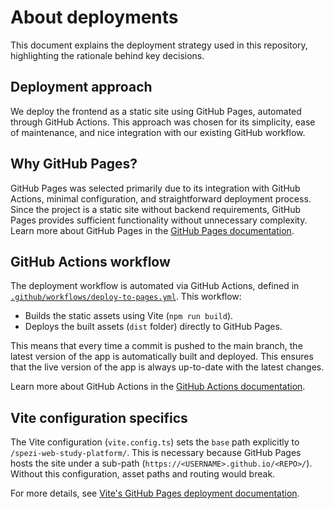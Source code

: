 <!--

This source file is part of the Stanford Biodesign Digital Health Spezi Web Study Platform open-source project

SPDX-FileCopyrightText: 2025 Stanford University and the project authors (see CONTRIBUTORS.md)

SPDX-License-Identifier: MIT

-->

# About deployments

This document explains the deployment strategy used in this repository, highlighting the rationale behind key decisions.

## Deployment approach

We deploy the frontend as a static site using GitHub Pages, automated through GitHub Actions. This approach was chosen for its simplicity, ease of maintenance, and nice integration with our existing GitHub workflow.

## Why GitHub Pages?

GitHub Pages was selected primarily due to its integration with GitHub Actions, minimal configuration, and straightforward deployment process. Since the project is a static site without backend requirements, GitHub Pages provides sufficient functionality without unnecessary complexity.
Learn more about GitHub Pages in the [GitHub Pages documentation](https://docs.github.com/en/pages).

## GitHub Actions workflow

The deployment workflow is automated via GitHub Actions, defined in [`.github/workflows/deploy-to-pages.yml`](https://github.com/StanfordSpezi/spezi-web-study-platform/blob/main/.github/workflows/deploy-to-pages.yml). This workflow:

- Builds the static assets using Vite (`npm run build`).
- Deploys the built assets (`dist` folder) directly to GitHub Pages.

This means that every time a commit is pushed to the main branch, the latest version of the app is automatically built and deployed. This ensures that the live version of the app is always up-to-date with the latest changes.

Learn more about GitHub Actions in the [GitHub Actions documentation](https://docs.github.com/en/actions).

## Vite configuration specifics

The Vite configuration (`vite.config.ts`) sets the `base` path explicitly to `/spezi-web-study-platform/`. This is necessary because GitHub Pages hosts the site under a sub-path (`https://<USERNAME>.github.io/<REPO>/`). Without this configuration, asset paths and routing would break.

For more details, see [Vite's GitHub Pages deployment documentation](https://v5.vite.dev/guide/static-deploy.html#github-pages).
